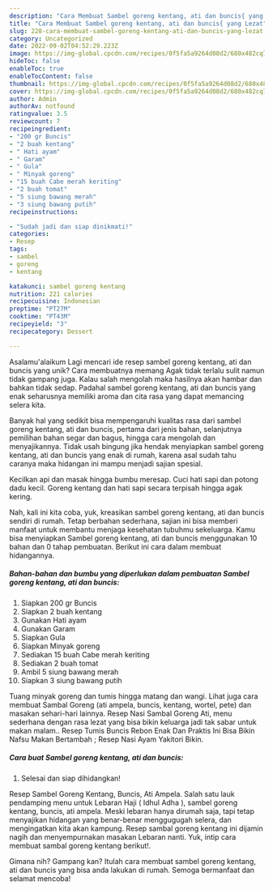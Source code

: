 ```yaml
---
description: "Cara Membuat Sambel goreng kentang, ati dan buncis{ yang Lezat"
title: "Cara Membuat Sambel goreng kentang, ati dan buncis{ yang Lezat"
slug: 228-cara-membuat-sambel-goreng-kentang-ati-dan-buncis-yang-lezat
category: Uncategorized
date: 2022-09-02T04:52:29.223Z
image: https://img-global.cpcdn.com/recipes/0f5fa5a9264d08d2/680x482cq70/sambel-goreng-kentang-ati-dan-buncis-foto-resep-utama.jpg
hideToc: false
enableToc: true
enableTocContent: false
thumbnail: https://img-global.cpcdn.com/recipes/0f5fa5a9264d08d2/680x482cq70/sambel-goreng-kentang-ati-dan-buncis-foto-resep-utama.jpg
cover: https://img-global.cpcdn.com/recipes/0f5fa5a9264d08d2/680x482cq70/sambel-goreng-kentang-ati-dan-buncis-foto-resep-utama.jpg
author: Admin
authorAv: notfound
ratingvalue: 3.5
reviewcount: 7
recipeingredient:
- "200 gr Buncis"
- "2 buah kentang"
- " Hati ayam"
- " Garam"
- " Gula"
- " Minyak goreng"
- "15 buah Cabe merah keriting"
- "2 buah tomat"
- "5 siung bawang merah"
- "3 siung bawang putih"
recipeinstructions:

- "Sudah jadi dan siap dinikmati!"
categories:
- Resep
tags:
- sambel
- goreng
- kentang

katakunci: sambel goreng kentang 
nutrition: 221 calories
recipecuisine: Indonesian
preptime: "PT27M"
cooktime: "PT43M"
recipeyield: "3"
recipecategory: Dessert

---
```



Asalamu'alaikum Lagi mencari ide resep sambel goreng kentang, ati dan buncis yang unik? Cara membuatnya memang Agak tidak terlalu sulit namun tidak gampang juga. Kalau salah mengolah maka hasilnya akan hambar dan bahkan tidak sedap. Padahal sambel goreng kentang, ati dan buncis yang enak seharusnya memiliki aroma dan cita rasa yang dapat memancing selera kita.


Banyak hal yang sedikit bisa mempengaruhi kualitas rasa dari sambel goreng kentang, ati dan buncis, pertama dari jenis bahan, selanjutnya pemilihan bahan segar dan bagus, hingga cara mengolah dan menyajikannya. Tidak usah bingung jika hendak menyiapkan sambel goreng kentang, ati dan buncis yang enak di rumah, karena asal sudah tahu caranya maka hidangan ini mampu menjadi sajian spesial.

Kecilkan api dan masak hingga bumbu meresap. Cuci hati sapi dan potong dadu kecil. Goreng kentang dan hati sapi secara terpisah hingga agak kering.


Nah, kali ini kita coba, yuk, kreasikan sambel goreng kentang, ati dan buncis sendiri di rumah. Tetap berbahan sederhana, sajian ini bisa memberi manfaat untuk membantu menjaga kesehatan tubuhmu sekeluarga. Kamu bisa menyiapkan Sambel goreng kentang, ati dan buncis menggunakan 10 bahan dan 0 tahap pembuatan. Berikut ini cara dalam membuat hidangannya.

<!--inarticleads1-->

##### Bahan-bahan dan bumbu yang diperlukan dalam pembuatan Sambel goreng kentang, ati dan buncis:

1. Siapkan 200 gr Buncis
1. Siapkan 2 buah kentang
1. Gunakan  Hati ayam
1. Gunakan  Garam
1. Siapkan  Gula
1. Siapkan  Minyak goreng
1. Sediakan 15 buah Cabe merah keriting
1. Sediakan 2 buah tomat
1. Ambil 5 siung bawang merah
1. Siapkan 3 siung bawang putih


Tuang minyak goreng dan tumis hingga matang dan wangi. Lihat juga cara membuat Sambal Goreng (ati ampela, buncis, kentang, wortel, pete) dan masakan sehari-hari lainnya. Resep Nasi Sambal Goreng Ati, menu sederhana dengan rasa lezat yang bisa bikin keluarga jadi tak sabar untuk makan malam.. Resep Tumis Buncis Rebon Enak Dan Praktis Ini Bisa Bikin Nafsu Makan Bertambah ; Resep Nasi Ayam Yakitori Bikin. 

<!--inarticleads2-->

##### Cara buat Sambel goreng kentang, ati dan buncis:


1. Selesai dan siap dihidangkan!

Resep Sambel Goreng Kentang, Buncis, Ati Ampela. Salah satu lauk pendamping menu untuk Lebaran Haji ( Idhul Adha ), sambel goreng kentang, buncis, ati ampela. Meski lebaran hanya dirumah saja, tapi tetap menyajikan hidangan yang benar-benar menggugugah selera, dan mengingatkan kita akan kampung. Resep sambal goreng kentang ini dijamin nagih dan menyempurnakan masakan Lebaran nanti. Yuk, intip cara membuat sambal goreng kentang berikut!. 

Gimana nih? Gampang kan? Itulah cara membuat sambel goreng kentang, ati dan buncis yang bisa anda lakukan di rumah. Semoga bermanfaat dan selamat mencoba!
